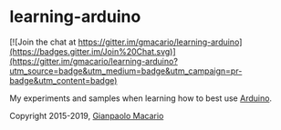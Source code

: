# learning-arduino

[![Join the chat at https://gitter.im/gmacario/learning-arduino](https://badges.gitter.im/Join%20Chat.svg)](https://gitter.im/gmacario/learning-arduino?utm_source=badge&utm_medium=badge&utm_campaign=pr-badge&utm_content=badge)

My experiments and samples when learning how to best use [Arduino](http://arduino.cc/).

Copyright 2015-2019, [Gianpaolo Macario](https://gmacario.github.io/)

<!-- EOF -->